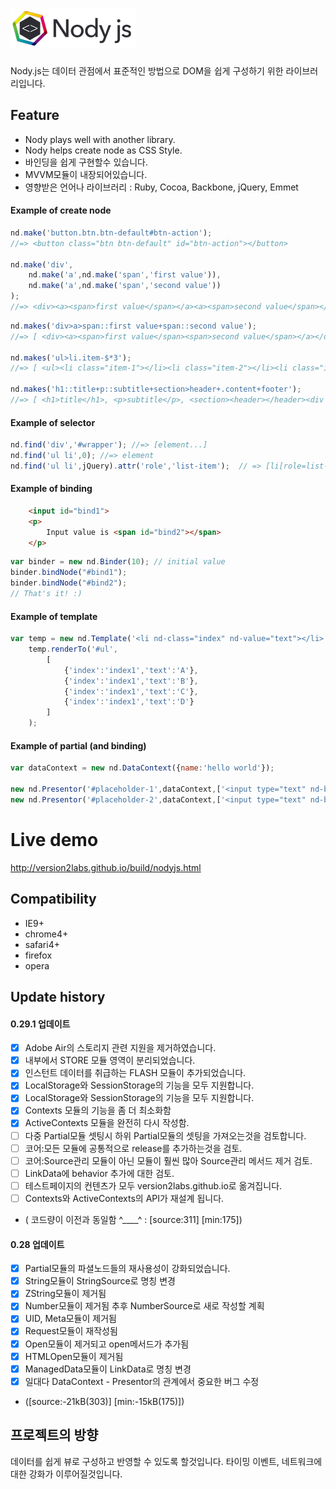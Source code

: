 ![Nody.js](/logo/nodyjs-small.png)
==================================
Nody.js는 데이터 관점에서 표준적인 방법으로 DOM을 쉽게 구성하기 위한 라이브러리입니다. 

## Feature #
  - Nody plays well with another library.
  - Nody helps create node as CSS Style.
  - 바인딩을 쉽게 구현할수 있습니다.
  - MVVM모듈이 내장되어있습니다.
  - 영향받은 언어나 라이브러리 : Ruby, Cocoa, Backbone, jQuery, Emmet

#### Example of create node
```javascript
nd.make('button.btn.btn-default#btn-action');
//=> <button class="btn btn-default" id="btn-action"></button>

nd.make('div',
	nd.make('a',nd.make('span','first value')),
	nd.make('a',nd.make('span','second value'))
);
//=> <div><a><span>first value</span></a><a><span>second value</span></a></div>
```
```javascript
nd.makes('div>a>span::first value+span::second value');
//=> [ <div><a><span>first value</span><span>second value</span></a></div> ]

nd.makes('ul>li.item-$*3');
//=> [ <ul><li class="item-1"></li><li class="item-2"></li><li class="item-3"></li></ul> ]

nd.makes('h1::title+p::subtitle+section>header+.content+footer');
//=> [ <h1>title</h1>, <p>subtitle</p>, <section><header></header><div class="content"></div><footer></footer></section> ]
```


#### Example of selector
```javascript
nd.find('div','#wrapper'); //=> [element...]
nd.find('ul li',0); //=> element
nd.find('ul li',jQuery).attr('role','list-item');  // => [li[role=list-item]]
```

#### Example of binding
```html
	<input id="bind1">
	<p>
		Input value is <span id="bind2"></span>
	</p>
```
```javascript
var binder = new nd.Binder(10); // initial value
binder.bindNode("#bind1");
binder.bindNode("#bind2");
// That's it! :)
```

#### Example of template
```javascript
var temp = new nd.Template('<li nd-class="index" nd-value="text"></li>');
	temp.renderTo('#ul',
		[
			{'index':'index1','text':'A'},
			{'index':'index1','text':'B'},
			{'index':'index1','text':'C'},
			{'index':'index1','text':'D'}
		]
	);
```

#### Example of partial (and binding)
```javascript
var dataContext = new nd.DataContext({name:'hello world'});

new nd.Presentor('#placeholder-1',dataContext,['<input type="text" nd-bind="name">'],true);
new nd.Presentor('#placeholder-2',dataContext,['<input type="text" nd-bind="name">'],true);
```

# Live demo #
<a href="http://version2labs.github.io/build/nodyjs.html">http://version2labs.github.io/build/nodyjs.html</a>

## Compatibility #
  - IE9+
  - chrome4+
  - safari4+
  - firefox
  - opera
  
  
## Update history #

#### 0.29.1 업데이트
  - [x] Adobe Air의 스토리지 관련 지원을 제거하였습니다.
  - [x] 내부에서 STORE 모듈 영역이 분리되었습니다.
  - [x] 인스턴트 데이터를 취급하는 FLASH 모듈이 추가되었습니다.
  - [x] LocalStorage와 SessionStorage의 기능을 모두 지원합니다.
  - [x] LocalStorage와 SessionStorage의 기능을 모두 지원합니다.
  - [x] Contexts 모듈의 기능을 좀 더 최소화함
  - [x] ActiveContexts 모듈을 완전히 다시 작성함.
  - [ ] 다중 Partial모듈 셋팅시 하위 Partial모듈의 셋팅을 가져오는것을 검토합니다.
  - [ ] 코어:모든 모듈에 공통적으로 release를 추가하는것을 검토.
  - [ ] 코어:Source관리 모듈이 아닌 모듈이 훨씬 많아 Source관리 메서드 제거 검토.
  - [ ] LinkData에 behavior 추가에 대한 검토.
  - [ ] 테스트페이지의 컨텐츠가 모두 version2labs.github.io로 옮겨집니다.
  - [ ] Contexts와 ActiveContexts의 API가 재설계 됩니다.
  - ( 코드량이 이전과 동일함 ^____^ : \[source:311\] \[min:175\])
  
#### 0.28 업데이트
  - [x] Partial모듈의 파셜노드들의 재사용성이 강화되었습니다.
  - [x] String모듈이 StringSource로 명칭 변경
  - [x] ZString모듈이 제거됨
  - [x] Number모듈이 제거됨 추후 NumberSource로 새로 작성할 계획
  - [x] UID, Meta모듈이 제거됨
  - [x] Request모듈이 재작성됨
  - [x] Open모듈이 제거되고 open메서드가 추가됨
  - [x] HTMLOpen모듈이 제거됨
  - [x] ManagedData모듈이 LinkData로 명칭 변경
  - [x] 일대다 DataContext - Presentor의 관계에서 중요한 버그 수정
  - (\[source:-21kB(303)\] \[min:-15kB(175)\])

  
## 프로젝트의 방향 #
데이터를 쉽게 뷰로 구성하고 반영할 수 있도록 할것입니다.
타이밍 이벤트, 네트워크에 대한 강화가 이루어질것입니다.
